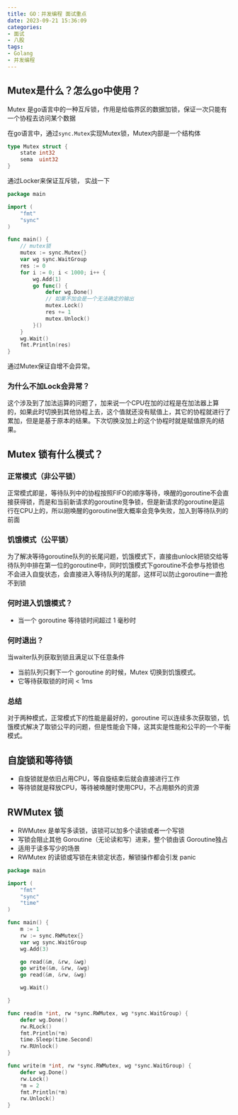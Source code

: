 ```yaml
---
title: GO：并发编程 面试重点
date: 2023-09-21 15:36:09
categories:
- 面试
- 八股
tags:
- Golang
- 并发编程
---
```


## Mutex是什么？怎么go中使用？

Mutex 是go语言中的一种互斥锁，作用是给临界区的数据加锁，保证一次只能有一个协程去访问某个数据

在go语言中，通过`sync.Mutex`实现Mutex锁，Mutex内部是一个结构体
```go
type Mutex struct {
	state int32
	sema  uint32
}
```
通过Locker来保证互斥锁， 实战一下

```go
package main

import (
	"fmt"
	"sync"
)

func main() {
	// mutex锁
	mutex := sync.Mutex{}
	var wg sync.WaitGroup
	res := 0
	for i := 0; i < 1000; i++ {
		wg.Add(1)
		go func() {
			defer wg.Done()
			// 如果不加会是一个无法确定的输出
			mutex.Lock()
			res += 1
			mutex.Unlock()
		}()
	}
	wg.Wait()
	fmt.Println(res)
}

```
通过Mutex保证自增不会异常。

### 为什么不加Lock会异常？

这个涉及到了加法运算的问题了，加来说一个CPU在加的过程是在加法器上算的，如果此时切换到其他协程上去，这个值就还没有赋值上，其它的协程就进行了累加，但是是基于原本的结果。下次切换没加上的这个协程时就是赋值原先的结果。

## Mutex 锁有什么模式？

### 正常模式（非公平锁）

正常模式即是，等待队列中的协程按照FIFO的顺序等待，唤醒的goroutine不会直接获得锁，而是和当前新请求的goroutine竞争锁，但是新请求的goroutine是运行在CPU上的，所以刚唤醒的goroutine很大概率会竞争失败，加入到等待队列的前面

### 饥饿模式（公平锁）

为了解决等待goroutine队列的长尾问题，饥饿模式下，直接由unlock把锁交给等待队列中排在第一位的goroutine中，同时饥饿模式下goroutine不会参与抢锁也不会进入自旋状态，会直接进入等待队列的尾部，这样可以防止goroutine一直抢不到锁

### 何时进入饥饿模式？

- 当一个 goroutine 等待锁时间超过 1 毫秒时

### 何时退出？

当waiter队列获取到锁且满足以下任意条件

- 当前队列只剩下一个 goroutine 的时候，Mutex 切换到饥饿模式。
- 它等待获取锁的时间 < 1ms


### 总结

对于两种模式，正常模式下的性能是最好的，goroutine 可以连续多次获取锁，饥饿模式解决了取锁公平的问题，但是性能会下降，这其实是性能和公平的一个平衡模式。

## 自旋锁和等待锁

- 自旋锁就是依旧占用CPU，等自旋结束后就会直接进行工作
- 等待锁就是释放CPU，等待被唤醒时使用CPU，不占用额外的资源


## RWMutex 锁

- RWMutex 是单写多读锁，该锁可以加多个读锁或者一个写锁
- 写锁会阻止其他 Goroutine（无论读和写）进来，整个锁由该 Goroutine独占
- 适用于读多写少的场景
- RWMutex 的读锁或写锁在未锁定状态，解锁操作都会引发 panic

```go
package main

import (
	"fmt"
	"sync"
	"time"
)

func main() {
	m := 1
	rw := sync.RWMutex{}
	var wg sync.WaitGroup
	wg.Add(3)

	go read(&m, &rw, &wg)
	go write(&m, &rw, &wg)
	go read(&m, &rw, &wg)

	wg.Wait()

}

func read(m *int, rw *sync.RWMutex, wg *sync.WaitGroup) {
	defer wg.Done()
	rw.RLock()
	fmt.Println(*m)
	time.Sleep(time.Second)
	rw.RUnlock()
}

func write(m *int, rw *sync.RWMutex, wg *sync.WaitGroup) {
	defer wg.Done()
	rw.Lock()
	*m = 2
	fmt.Println(*m)
	rw.Unlock()
}

```